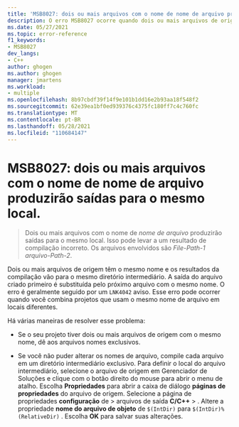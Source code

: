 ```yaml
---
title: 'MSB8027: dois ou mais arquivos com o nome de nome de arquivo produzirão saídas para o mesmo local.'
description: O erro MSB8027 ocorre quando dois ou mais arquivos de origem em seu projeto têm o mesmo nome.
ms.date: 05/27/2021
ms.topic: error-reference
f1_keywords:
- MSB8027
dev_langs:
- C++
author: ghogen
ms.author: ghogen
manager: jmartens
ms.workload:
- multiple
ms.openlocfilehash: 8b97cbdf39f14f9e101b1dd16e2b93aa18f548f2
ms.sourcegitcommit: 62e39ea1bf0ed939376c4375fc180ff7c4c760fc
ms.translationtype: MT
ms.contentlocale: pt-BR
ms.lasthandoff: 05/28/2021
ms.locfileid: "110684147"
---
```

# <a name="msb8027-two-or-more-files-with-the-name-of-filename-will-produce-outputs-to-the-same-location"></a>MSB8027: dois ou mais arquivos com o nome de nome de arquivo produzirão saídas para o mesmo local.

> Dois ou mais arquivos com o nome de *nome de arquivo* produzirão saídas para o mesmo local. Isso pode levar a um resultado de compilação incorreto. Os arquivos envolvidos são *File-Path-1* *arquivo-Path-2*.

Dois ou mais arquivos de origem têm o mesmo nome e os resultados da compilação vão para o mesmo diretório intermediário. A saída do arquivo criado primeiro é substituída pelo próximo arquivo com o mesmo nome. O erro é geralmente seguido por um `LNK4042` aviso. Esse erro pode ocorrer quando você combina projetos que usam o mesmo nome de arquivo em locais diferentes.

Há várias maneiras de resolver esse problema:

- Se o seu projeto tiver dois ou mais arquivos de origem com o mesmo nome, dê aos arquivos nomes exclusivos.

- Se você não puder alterar os nomes de arquivo, compile cada arquivo em um diretório intermediário exclusivo. Para definir o local do arquivo intermediário, selecione o arquivo de origem em Gerenciador de Soluções e clique com o botão direito do mouse para abrir o menu de atalho. Escolha **Propriedades** para abrir a caixa de diálogo **páginas de propriedades** do arquivo de origem. Selecione a página de propriedades **configuração** de  >  arquivos de saída **C/C++**  >   . Altere a propriedade **nome do arquivo de objeto** de `$(IntDir)` para `$(IntDir)%(RelativeDir)` . Escolha **OK** para salvar suas alterações. 

